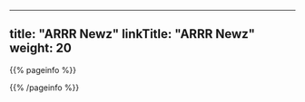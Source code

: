
---
title: "ARRR Newz"
linkTitle: "ARRR Newz"
weight: 20
---

{{% pageinfo %}}

{{% /pageinfo %}}

